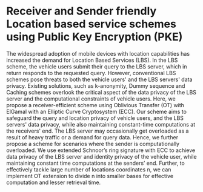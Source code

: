 # Receiver and Sender friendly Location based service schemes using Public Key Encryption (PKE)

The widespread adoption of mobile devices with location capabilities has increased the demand for Location Based Services (LBS). In the LBS scheme, the vehicle users submit their query to the LBS server, which in return responds to the requested query. However, conventional LBS schemes pose threats to both the vehicle users' and the LBS servers' data privacy. Existing solutions, such as k-anonymity, Dummy sequence and Caching schemes overlook the critical aspect of the data privacy of the LBS server and the computational constraints of vehicle users. Here, we propose a receiver-efficient scheme using Oblivious Transfer (OT) with ElGamal with an Elliptic Curve Cryptosystem (ECC). Our scheme aims to safeguard the query and location privacy of vehicle users, and the LBS servers' data privacy, while also maintaining constant-time computations at the receivers' end. The LBS server may occasionally get overloaded as a result of heavy traffic or a demand for query data.  Hence, we further propose a scheme for scenarios where the sender is computationally overloaded. We use extended Schnoor’s ring signature with ECC to achieve data privacy of the LBS server and identity privacy of the vehicle user, while maintaining constant time computations at the senders’ end. 
Further, to effectively tackle large number of locations coordinates n, we can implement OT extension to divide n into smaller bases for effective computation and lesser retrieval time.
